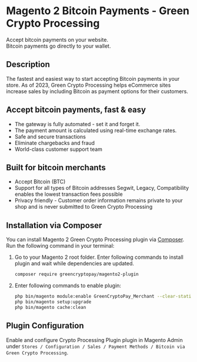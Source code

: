 # Magento 2  Bitcoin Payments - Green Crypto Processing

Accept bitcoin payments on your website.\
Bitcoin payments go directly to your wallet.

## Description
The fastest and easiest way to start accepting Bitcoin payments in your store. As of 2023, Green Crypto Processing helps eCommerce sites increase sales by including Bitcoin as payment options for their customers.

## Accept bitcoin payments, fast & easy
- The gateway is fully automated - set it and forget it.
- The payment amount is calculated using real-time exchange rates.
- Safe and secure transactions
- Eliminate chargebacks and fraud
- World-class customer support team

## Built for bitcoin merchants
- Accept Bitcoin (BTC)
- Support for all types of Bitcoin addresses Segwit, Legacy, Compatibility  enables the lowest transaction fees possible
- Privacy friendly - Customer order information remains private to your shop and is never submitted to Green Crypto Processing

## Installation via Composer

You can install Magento 2 Green Crypto Processing plugin via [Composer](http://getcomposer.org/). Run the following command in your terminal:

1. Go to your Magento 2 root folder. Enter following commands to install plugin and wait while dependencies are updated.

   ```bash
   composer require greencryptopay/magento2-plugin
   ```

2. Enter following commands to enable plugin:

    ```bash
    php bin/magento module:enable GreenCryptoPay_Merchant --clear-static-content
    php bin/magento setup:upgrade
    php bin/magento cache:clean
    ```
   
<!-- ## Installation via Magento Marketplace -->

## Plugin Configuration

Enable and configure Crypto Processing Plugin plugin in Magento Admin under `Stores / Configuration / Sales / Payment Methods / Bitcoin via Green Crypto Processing`.
